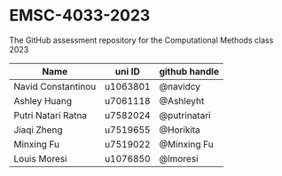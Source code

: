 # EMSC-4033-2023
The GitHub assessment repository for the Computational Methods class 2023


| Name  | uni ID | github handle |
| ------------- | ------------- | ------------- |
| Navid Constantinou | u1063801  | @navidcy |
| Ashley Huang | u7061118 | @Ashleyht |
| Putri Natari Ratna | u7582024 | @putrinatari |
| Jiaqi Zheng | u7519655 | @Horikita |
| Minxing Fu | u7519022 | @Minxing Fu |
| Louis Moresi | u1076850 | @lmoresi |
